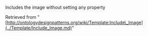Includes the image without setting any property





Retrieved from "[http://ontologydesignpatterns.org/wiki/Template:Include\_Image](../Template/Include_Image.md)"